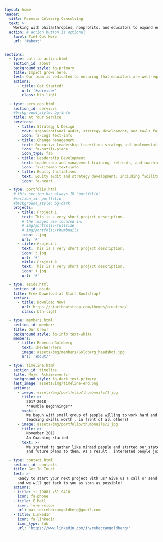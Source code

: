 ```yaml
---
layout: home
header:
  title: Rebecca Goldberg Consulting
  text: >
    Working with philanthropies, nonprofits, and educators to expand equitable learning opportunities within and outside of schools
  action: # action button is optional
    label: Find Out More
    url: '#about'


sections:
  - type: call-to-action.html
    section_id: about
    background_style: bg-primary
    title: Impact grows here.
    text: Our team is dedicated to ensuring that educators are well-equipped to lead effective systems, schools, and programs that help kids thrive in adulthood. To do that successfully, we infuse evidence-based practices and partner feedback to continually refine and strengthen our approach.
    actions:
      - title: Get Started!
        url: '#services'
        class: btn-light

  - type: services.html
    section_id: services
    #background_style: bg-info
    title: At Your Service
    services:
      - title: Strategy & Design
        text: Organizational audit, strategy development, and tools for oversight and reporting. Program, initiative, and campaign design and strategy development.Work planning and performance evaluation tools for transparency, collaboration, and power sharing.
        icon: fa-cogs text-info
      - title: Change Management
        text: Executive leadership transition strategy and implementation including search, on-boarding, and interim supports. Change management audit, strategy development, and facilitation for inclusive and responsive implementation.
        icon: fa-puzzle-piece
        icon_type: fab
      - title: Leadership Development
        text: Leadership and management training, retreats, and coaching. Board development, strategy, training, and tools for transformation. Organizational team culture building retreats, training, and coaching. Coaching and mentorship with new and aspiring leaders and executives.
        icon: fa-sitemap text-info
      - title: Equity Initiatives
        text: Equity audit and strategy development; including facilitation and guidance with implementation. Development of equity principles, screens, and other tools.
        icon: fa-heart

  - type: portfolio.html
    # this section has always ID 'portfolio'
    #section_id: portfolio
    #background_style: bg-dark
    projects:
      - title: Project 1
        text: This is a very short project description.
        # the images are located in:
        # img/portfolio/fullsize
        # img/portfolio/thumbnails
        icon: 1.jpg
        url: '#'
      - title: Project 2
        text: This is a very short project description.
        icon: 2.jpg
        url: '#'
      - title: Project 3
        text: This is a very short project description.
        icon: 3.jpg
        url: '#'

  - type: aside.html
    section_id: aside
    title: Free Download at Start Bootstrap!
    actions:
      - title: Download Now!
        url: https://startbootstrap.com/themes/creative/
        class: btn-light

  - type: members.html
    section_id: members
    title: Our Crew!
    background_style: bg-info text-white
    members:
      - title: Rebecca Goldberg
        text: she/her/hers
        image: assets/img/members/Goldberg_headshot.jpg
        url: 'about/'

  - type: timeline.html
    section_id: timeline
    title: Major Achievements!
    background_style: bg-dark text-primary
    last_image: assets/img/timeline-end.png
    actions:
      - image: assets/img/portfolio/thumbnails/1.jpg
        title: >+
          2017-2018
          **Humble Beginnings**
        text: >-
          We begun with small group of people willing to work hard and make our
          teaching skills worth , in front of all others!
      - image: assets/img/portfolio/thumbnails/2.jpg
        title: >+
          November 2019
          An Coaching started
        text: >-
          We started to gather like minded people and started our stategies
          and future plans to them. As a result , interested people joined us!

  - type: contact.html
    section_id: contacts
    title: Get In Touch
    text: >-
      Ready to start your next project with us? Give us a call or send us an email
      and we will get back to you as soon as possible!
    actions:
    - title: +1 (908) 451 9410
      icon: fa-phone
    - title: E-Mail
      icon: fa-envelope
      url: mailto:rebeccamgoldberg@gmail.com
    - title: LinkedIn
      icon: fa-linkedin
      icon_type: fab
      url: 'https://www.linkedin.com/in/rebeccamgoldberg/'

---
```

